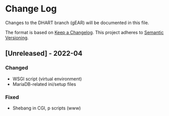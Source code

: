 # Change Log

Changes to the DHART branch (gEAR) will be documented in this file.

The format is based on [Keep a Changelog](http://keepachangelog.com/).
This project adheres to [Semantic Versioning](http://semver.org/).

## [Unreleased] - 2022-04

### Changed
- WSGI script (virtual environment)
- MariaDB-related ini/setup files

### Fixed
- Shebang in CGI, p scripts (www)
